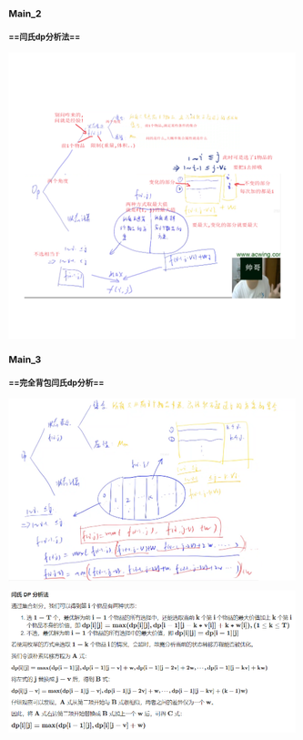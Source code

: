 ### Main_2

#### ==闫氏dp分析法==

![闫氏dp分析法](./readme.assets/闫氏dp分析法.png)

### Main_3

#### ==完全背包闫氏dp分析==

![完全背包闫氏dp分析法](./readme.assets/完全背包闫氏dp分析法.png)

![image-20231016160444045](./readme.assets/image-20231016160444045.png)
